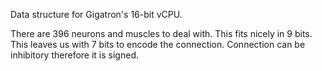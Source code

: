 Data structure for Gigatron's 16-bit vCPU.

There are 396 neurons and muscles to deal with. This fits nicely in 9 bits. This leaves us with 7 bits to encode the connection. Connection can be inhibitory therefore it is signed.
